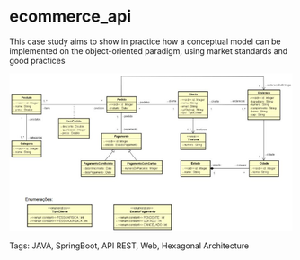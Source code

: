 # ecommerce_api

<p>This case study aims to show in practice how a conceptual model can be implemented on the object-oriented paradigm, using market standards and good practices</p>

<img src="challange/concept_model.jpg"/>

<p>Tags: JAVA, SpringBoot, API REST, Web, Hexagonal Architecture</p>
